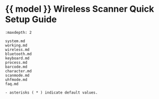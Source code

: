 # {{ model }} Wireless Scanner Quick Setup Guide
```{toctree}
:maxdepth: 2

system.md
working.md
wireless.md
bluetooth.md
keyboard.md
process.md
barcode.md
character.md
scanmode.md
uhfmode.md
faq.md

```

```{note}
- asterisks ( * ) indicate default values.
```